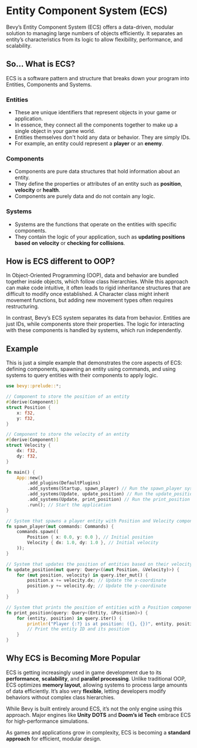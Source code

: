 # Entity Component System (ECS)

Bevy’s Entity Component System (ECS) offers a data-driven, modular solution to managing large numbers of objects efficiently. It separates an entity’s characteristics from its logic to allow flexibility, performance, and scalability. 

## So... What is ECS?

ECS is a software pattern and structure that breaks down your program into Entities, Components and Systems. 

### Entities
 - These are unique identifiers that represent objects in your game or application.
 - In essence, they connect all the components together to make up a single object in your game world.
 - Entities themselves don't hold any data or behavior. They are simply IDs.
 - For example, an entity could represent a **player** or an **enemy**.

### Components 
 - Components are pure data structures that hold information about an entity.
 - They define the properties or attributes of an entity such as **position**, **velocity** or **health**.
 - Components are purely data and do not contain any logic.

### Systems
 - Systems are the functions that operate on the entities with specific components. 
 - They contain the logic of your application, such as **updating positions based on velocity** or **checking for collisions**.

## How is ECS different to OOP?

In Object-Oriented Programming (OOP), data and behavior are bundled together inside objects, which follow class hierarchies. While this approach can make code intuitive, it often leads to rigid inheritance structures that are difficult to modify once established. A Character class might inherit movement functions, but adding new movement types often requires restructuring.

In contrast, Bevy’s ECS system separates its data from behavior. Entities are just IDs, while components store their properties. The logic for interacting with these components is handled by systems, which run independently.

## Example

This is just a simple example that demonstrates the core aspects of ECS: defining components, spawning an entity using commands, and using systems to query entities with their components to apply logic.  

```rust
use bevy::prelude::*; 

// Component to store the position of an entity
#[derive(Component)]
struct Position {
    x: f32,
    y: f32,
}

// Component to store the velocity of an entity
#[derive(Component)]
struct Velocity {
    dx: f32,
    dy: f32,
}

fn main() {
    App::new()
        .add_plugins(DefaultPlugins)
        .add_systems(Startup, spawn_player) // Run the spawn_player system once at startup
        .add_systems(Update, update_position) // Run the update_position system every frame
        .add_systems(Update, print_position) // Run the print_position system every frame
        .run(); // Start the application
}

// System that spawns a player entity with Position and Velocity components, using Commands
fn spawn_player(mut commands: Commands) {
    commands.spawn((
        Position { x: 0.0, y: 0.0 }, // Initial position
        Velocity { dx: 1.0, dy: 1.0 }, // Initial velocity
    ));
}

// System that updates the position of entities based on their velocity, using Query
fn update_position(mut query: Query<(&mut Position, &Velocity)>) {
    for (mut position, velocity) in query.iter_mut() {
        position.x += velocity.dx; // Update the x-coordinate
        position.y += velocity.dy; // Update the y-coordinate
    }
}

// System that prints the position of entities with a Position component, using Query
fn print_position(query: Query<(Entity, &Position)>) {
    for (entity, position) in query.iter() {
        println!("Player {:?} is at position: ({}, {})", entity, position.x, position.y);
        // Print the entity ID and its position
    }
}
```

## **Why ECS is Becoming More Popular**  

ECS is getting increasingly used in game development due to its **performance**, **scalability**, and **parallel processing**. Unlike traditional OOP, ECS optimizes **memory layout**, allowing systems to process large amounts of data efficiently. It’s also very **flexible**, letting developers modify behaviors without complex class hierarchies.  

While Bevy is built entirely around ECS, it’s not the only engine using this approach. Major engines like **Unity DOTS** and **Doom’s id Tech** embrace ECS for high-performance simulations. 

As games and applications grow in complexity, ECS is becoming a **standard approach** for efficient, modular design.  